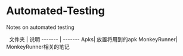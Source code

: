 # Automated-Testing
Notes on automated testing

 
文件夹 | 说明
------- | -------
Apks| 放置将用到的apk
MonkeyRunner| MonkeyRunner相关的笔记
